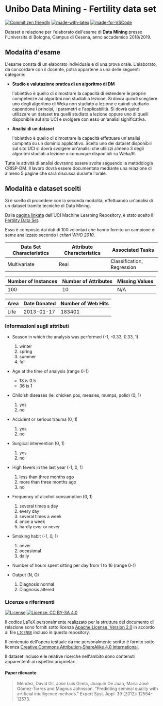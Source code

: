 # Unibo Data Mining - Fertility data set

[![Commitizen friendly](https://img.shields.io/badge/commitizen-friendly-brightgreen.svg)](http://commitizen.github.io/cz-cli/)
[![made-with-latex](https://img.shields.io/badge/Made%20with-LaTeX-1f425f.svg)](https://www.latex-project.org/)
[![made-for-VSCode](https://img.shields.io/badge/Made%20for-VSCode-1f425f.svg)](https://code.visualstudio.com/)

Dataset e relazione per l'elaborato dell'esame di **Data Mining** presso l'Università di Bologna, Campus di Cesena, anno accademico 2018/2019.

## Modalità d'esame

L'esame consta di un elaborato individuale e di una prova orale.
L'elaborato, da concordare con il docente, potrà appartene a una delle seguenti categorie:

- **Studio e valutazione pratica di un algoritmo di DM** 

  l'obiettivo è quello di dimostrare la capacità di estendere le proprie competenze ad algoritmi non studiati a lezione.
  Si dovrà quindi scegliere uno degli algoritmo di Weka non studiato a lezione e quindi studiarlo capendone i principi, i parametri e l'applicabilità.
  Si dovrà quindi utilizzare un dataset tra quelli studiato a lezione oppure uno di quelli disponibile sul sito UCI e svolgere con esso un'analisi significativa.

- **Analisi di un dataset**

  l'obiettivo è quello di dimostrare la capacità effettuare un'analisi completa su un dominio applicativo.
  Scelto uno dei dataset disponibili sul sito UCI si dovrà svolgere un'analisi che utilizzi almeno 3 degli algoritmi studiati a lezione o comunque disponibili su Weka/R.

Tutte le attività di analisi dovranno essere svolte seguendo la metodologia CRISP-DM.
Il lavoro dovrà essere documentato mediante una relazione di almeno 5 pagine che sarà discussa durante l'orale.

## Modalità e dataset scelti

Si è scelto di procedere con la seconda modalità, effettuando un'analisi di un dataset tramite tecniche di Data Mining.

Dalla [pagina linkata](http://archive.ics.uci.edu/ml/datasets.php) dell'UCI Machine Learning Repository, è stato scelto il [Fertility Data Set](http://archive.ics.uci.edu/ml/datasets/Fertility).

Esso è composto dai dati di 100 volontari che hanno fornito un campione di seme analizzato secondo i _criteri WHO 2010_.

| **Data Set Characteristics** | **Attribute Characteristics** | **Associated Tasks**       |
|------------------------------|-------------------------------|----------------------------|
| Multivariate                 | Real                          | Classification, Regression |

| **Number of Instances** | **Number of Attributes** | **Missing Values** |
|-------------------------|--------------------------|--------------------|
| 100                     | 10                       | N/A                |

| **Area** | **Date Donated** | **Number of Web Hits** |
|----------|------------------|------------------------|
| Life     | 2013-01-17       | 183401                 |

### Informazioni sugli attributi

- Season in which the analysis was performed (-1, -0.33, 0.33, 1)
  
  1. winter
  2. spring
  3. summer
  4. fall

- Age at the time of analysis (range 0-1)
  
  - 18 is 0.5
  - 36 is 1

- Childish diseases (ie: chicken pox, measles, mumps, polio) (0, 1)
  
  1. yes
  2. no 

- Accident or serious trauma (0, 1)

  1. yes
  2. no

- Surgical intervention (0, 1)

  1. yes
  2. no

- High fevers in the last year (-1, 0, 1)

  1. less than three months ago
  2. more than three months ago 
  3. no

- Frequency of alcohol consumption (0, 1)

  1. several times a day
  2. every day
  3. several times a week
  4. once a week
  5. hardly ever or never

- Smoking habit (-1, 0, 1)

  1. never
  2. occasional
  3. daily

- Number of hours spent sitting per day from 1 to 16 (range 0-1)

- Output (N, O) 
  
  1. Diagnosis normal
  2. Diagnosis altered

### Licenze e riferimenti

[![License](https://img.shields.io/badge/License-Apache%202.0-blue.svg)](https://opensource.org/licenses/Apache-2.0)
[![License: CC BY-SA 4.0](https://img.shields.io/badge/License-CC%20BY--SA%204.0-lightgrey.svg)](https://creativecommons.org/licenses/by-sa/4.0/)

Il codice LaTeX personalmente realizzato per la struttura del documento di relazione sono forniti sotto licenza [Apache License, Version 2.0](https://opensource.org/licenses/Apache-2.0) in accordo al file [`LICENSE`](./LICENSE) incluso in questo repository.

Il contenuto dell'opera testuale da me personalmente scritto è fornito sotto licenza [Creative Commons Attribution-ShareAlike 4.0 International](http://creativecommons.org/licenses/by-sa/4.0/).

Il dataset incluso e le relative ricerche nell'ambito sono contenuti apparententi ai rispettivi proprietari.

#### Paper rilevante

> Méndez, David Gil, Jose Luis Girela, Joaquin De Juan, María José Gómez-Torres and Magnus Johnsson. “Predicting seminal quality with artificial intelligence methods.” Expert Syst. Appl. 39 (2012): 12564-12573.
